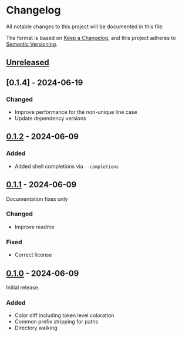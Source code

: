 # Changelog

All notable changes to this project will be documented in this file.

The format is based on [Keep a Changelog](https://keepachangelog.com/en/1.0.0/),
and this project adheres to [Semantic Versioning](https://semver.org/spec/v2.0.0.html).

## [Unreleased]

## [0.1.4] - 2024-06-19

### Changed

- Improve performance for the non-unique line case
- Update dependency versions

## [0.1.2] - 2024-06-09

### Added

- Added shell completions via `--completions`

## [0.1.1] - 2024-06-09

Documentation fixes only

### Changed

- Improve readme

### Fixed

- Correct license

## [0.1.0] - 2024-06-09

Initial release.

### Added

- Color diff including token level coloration
- Common prefix stripping for paths
- Directory walking


[Unreleased]: https://github.com/fowles/pratdiff/compare/0.1.0...main 
[0.1.2]: https://github.com/fowles/pratdiff/compare/0.1.1...0.1.2
[0.1.1]: https://github.com/fowles/pratdiff/compare/0.1.0...0.1.1
[0.1.0]: https://github.com/fowles/pratdiff/compare/33062819364ff9bf89dc1566e05e0b3e448ec094...0.1.0
